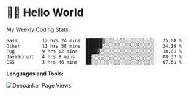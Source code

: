 # 👋🏽 Hello World 

<!--![Deepankar's github stats](https://github-readme-stats.vercel.app/api?username=Deep-Codes&count_private=true&show_icons=true&theme=radical)-->
My Weekly Coding Stats:

<!--START_SECTION:waka-->
```text
Sass         12 hrs 24 mins  ██████▒░░░░░░░░░░░░░░░░░░   25.08 % 
Other        11 hrs 58 mins  ██████░░░░░░░░░░░░░░░░░░░   24.19 % 
Pug          9 hrs 12 mins   ████▓░░░░░░░░░░░░░░░░░░░░   18.61 % 
JavaScript   4 hrs 8 mins    ██░░░░░░░░░░░░░░░░░░░░░░░   08.37 % 
CSS          3 hrs 46 mins   ██░░░░░░░░░░░░░░░░░░░░░░░   07.61 % 
```
<!--END_SECTION:waka-->

**Languages and Tools:**



<p align="left"> <img src="https://komarev.com/ghpvc/?username=Deep-Codes&label=Views&color=blue&style=plastic" alt="Deepankar Page Views" /> </p>
